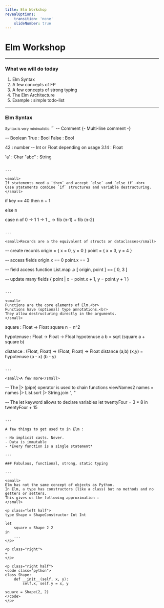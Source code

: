 ```yaml
---
title: Elm Workshop
revealOptions:
    transition: 'none'
    slideNumber: true
---
```

<link rel="stylesheet" href="https://use.fontawesome.com/releases/v5.0.13/css/all.css" integrity="sha384-DNOHZ68U8hZfKXOrtjWvjxusGo9WQnrNx2sqG0tfsghAvtVlRW3tvkXWZh58N9jp" crossorigin="anonymous">
<h1>Elm Workshop</h1>

---

### What we will do today

1. Elm Syntax
2. A few concepts of FP
3. A few concepts of strong typing
4. The Elm Architecture
5. Example : simple todo-list

---

### Elm Syntax

<small>
Syntax is very minimalistic
</small>
```
-- Comment
{-
Multi-line comment
-}

-- Boolean
True  : Bool
False : Bool

42    : number  -- Int or Float depending on usage
3.14  : Float

'a'   : Char
"abc" : String
```

---

<small>
If statements need a `then` and accept `else` and `else if`.<br>
Case statements combine `if` structures and variable destructuring.
</small>

```
if key == 40 then
    n + 1

else
    n

case n of
  0 -> 1
  1 -> 1
  _ -> fib (n-1) + fib (n-2)
```

---

<small>Records are a the equivalent of structs or dataclasses</small>

```
-- create records
origin = { x = 0, y = 0 }
point = { x = 3, y = 4 }

-- access fields
origin.x == 0
point.x == 3

-- field access function
List.map .x [ origin, point ] == [ 0, 3 ]

-- update many fields
{ point | x = point.x + 1, y = point.y + 1 }
```

---

<small>
Functions are the core elements of Elm.<br>
Functions have (optional) type annotations.<br>
They allow destructuring directly in the arguments.
</small>
```
square : Float -> Float
square n =
  n^2

hypotenuse : Float -> Float -> Float
hypotenuse a b =
  sqrt (square a + square b)

distance : (Float, Float) -> (Float, Float) -> Float
distance (a,b) (x,y) =
  hypotenuse (a - x) (b - y)
```

---

<small>A few more</small>

```
-- The |> (pipe) operator is used to chain functions
viewNames2 names =
  names
    |> List.sort
    |> String.join ", "

-- The let keyword allows to declare variables
let
  twentyFour =
    3 * 8
in
twentyFour + 15
```

---

A few things to get used to in Elm :

- No implicit casts. Never.
- Data is immutable
- *Every function is a single statement*

---

### Fabulous, functional, strong, static typing

---

<small>
Elm has not the same concept of objects as Python.
In Elm, a type has constructors (like a class) but no methods and no getters or setters.
This gives us the following approximation :
</small>

<p class="left half">
type Shape = ShapeConstructor Int Int

let
    square = Shape 2 2
in
    ...
</p>

<p class="right">
≈
</p>

<p class="right half">
<code class="python">
class Shape:
    def __init__(self, x, y):
        self.x, self.y = x, y

square = Shape(2, 2)
</code>
</p>
